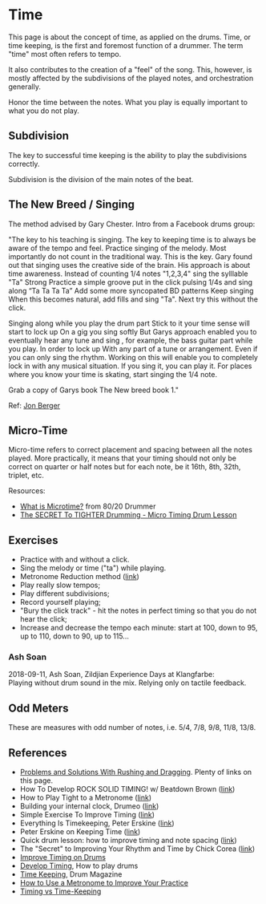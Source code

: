 # Time

This page is about the concept of time, as applied on the drums. Time, or time keeping, is the first and foremost function of a drummer. The term "time" most often refers to tempo. 

It also contributes to the creation of a "feel" of the song. This, however, is mostly affected by the subdivisions of the played notes, and orchestration generally.

Honor the time between the notes. What you play is equally important to what you do not play.

## Subdivision

The key to successful time keeping is the ability to play the subdivisions correctly.

Subdivision is the division of the main notes of the beat.

## The New Breed / Singing

The method advised by Gary Chester. Intro from a Facebook drums group:

"The key to his teaching is singing. The key to keeping time is to always be aware of the tempo and feel. Practice singing of the melody. Most importantly do not count in the traditional way. This is the key. Gary found out that singing uses the creative side of the brain. His approach is about time awareness. 
Instead of counting 1/4 notes "1,2,3,4" sing the sylllable "Ta"
Strong
Practice a simple groove put in the click pulsing 1/4s and sing along “Ta Ta Ta Ta”
Add some more syncopated BD patterns
Keep singing
When this becomes natural, add fills and sing "Ta".
Next try this without the click.

Singing along while you play the drum part
Stick to it your time sense will start to lock up
On a gig you sing softly
But Garys approach enabled you to eventually hear any tune and sing , for example, the bass guitar part while you play. In order to lock up
With any part of a tune or arrangement. Even if you can only sing the rhythm.
Working on this will enable you to completely lock in with any musical situation.
If you sing it, you can play it.
For places where you know your time is skating, start singing the 1/4 note.

Grab a copy of Garys book The New breed book 1."

Ref: [Jon Berger](https://www.youtube.com/watch?v=NOK7lu2buCM)

## Micro-Time

Micro-time refers to correct placement and spacing between all the notes played. More practically, it means that your timing should not only be correct on quarter or half notes but for each note, be it 16th, 8th, 32th, triplet, etc.

Resources:

- [What is Microtime?](https://www.youtube.com/watch?v=71Qa2huylD8) from 80/20 Drummer
- [The SECRET To TIGHTER Drumming - Micro Timing Drum Lesson](https://www.youtube.com/watch?v=tbjZxd4Uzyo)

## Exercises

- Practice with and without a click.
- Sing the melody or time ("ta") while playing.
- Metronome Reduction method ([link](https://www.youtube.com/watch?v=uP6DF4X9zF0))
- Play really slow tempos;
- Play different subdivisions;
- Record yourself playing;
- "Bury the click track" - hit the notes in perfect timing so that you do not hear the click;
- Increase and decrease the tempo each minute: start at 100, down to 95, up to 110, down to 90, up to 115...

### Ash Soan

2018-09-11, Ash Soan, Zildjian Experience Days at Klangfarbe:  
Playing without drum sound in the mix. Relying only on tactile feedback.

## Odd Meters

These are measures with odd number of notes, i.e. 5/4, 7/8, 9/8, 11/8, 13/8.

## References

- [Problems and Solutions With Rushing and Dragging](https://www.drummercafe.com/education/articles/problems-with-rushing-and-dragging.html). Plenty of links on this page.
- How To Develop ROCK SOLID TIMING! w/ Beatdown Brown ([link](https://www.youtube.com/watch?v=0DWSmJO1gLQ))
- How to Play Tight to a Metronome ([link](https://www.youtube.com/watch?v=y5MewamYQMM))
- Building your internal clock, Drumeo ([link](https://www.youtube.com/watch?v=zk3eVDK1PPE))
- Simple Exercise To Improve Timing ([link](https://www.youtube.com/watch?v=d_ByKy505ns))
- Everything Is Timekeeping, Peter Erskine ([link](https://www.youtube.com/watch?v=MuUkMndArXE))
- Peter Erskine on Keeping Time ([link](https://www.youtube.com/watch?v=jlvUvlAMhqg))
- Quick drum lesson: how to improve timing and note spacing ([link](https://www.youtube.com/watch?v=gqUITaQ3M8g))
- The "Secret" to Improving Your Rhythm and Time by Chick Corea ([link](https://www.youtube.com/watch?v=ED7liSX7zvY))
- [Improve Timing on Drums](https://www.drummingbasics.com/improve-timing-on-drums/)
- [Develop Timing](https://howtoplaydrums.com/develop-timing/), How to play drums
- [Time Keeping](http://drummagazine.com/how-to-practice-drums-like-a-pro/), Drum Magazine
- [How to Use a Metronome to Improve Your Practice](http://www.stetina.com/lessons/metronome.html)
- [Timing vs Time-Keeping](https://www.elephantdrums.co.uk/blog/creative-concepts/timing-vs-time-keeping/)
